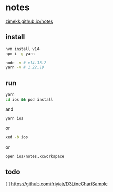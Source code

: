# notes

[zimekk.github.io/notes](https://zimekk.github.io/notes)

## install

```sh
nvm install v14
npm i -g yarn
```

```sh
node -v # v14.18.2
yarn -v # 1.22.19
```

## run

```sh
yarn
cd ios && pod install
```

and

```sh
yarn ios
```

or

```sh
xed -b ios
```

or

```sh
open ios/notes.xcworkspace
```

## todo

[ ] https://github.com/friyiajr/D3LineChartSample
